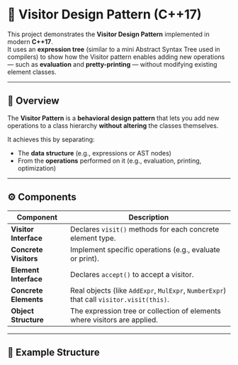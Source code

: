 # 🧭 Visitor Design Pattern (C++17)

This project demonstrates the **Visitor Design Pattern** implemented in modern **C++17**.  
It uses an **expression tree** (similar to a mini Abstract Syntax Tree used in compilers) to show how the Visitor pattern enables adding new operations — such as **evaluation** and **pretty-printing** — without modifying existing element classes.

---

## 📘 Overview

The **Visitor Pattern** is a **behavioral design pattern** that lets you add new operations to a class hierarchy **without altering** the classes themselves.

It achieves this by separating:
- The **data structure** (e.g., expressions or AST nodes)
- From the **operations** performed on it (e.g., evaluation, printing, optimization)

---

## ⚙️ Components

| Component | Description |
|------------|-------------|
| **Visitor Interface** | Declares `visit()` methods for each concrete element type. |
| **Concrete Visitors** | Implement specific operations (e.g., evaluate or print). |
| **Element Interface** | Declares `accept()` to accept a visitor. |
| **Concrete Elements** | Real objects (like `AddExpr`, `MulExpr`, `NumberExpr`) that call `visitor.visit(this)`. |
| **Object Structure** | The expression tree or collection of elements where visitors are applied. |

---

## 🧩 Example Structure

